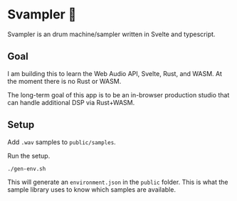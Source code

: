 # Svampler 🥁

Svampler is an drum machine/sampler written in Svelte and typescript.

## Goal

I am building this to learn the Web Audio API, Svelte, Rust, and WASM. At the moment there is no Rust or WASM.

The long-term goal of this app is to be an in-browser production studio that can handle additional DSP via Rust+WASM.

## Setup

Add `.wav` samples to `public/samples`.

Run the setup.
```shell
./gen-env.sh
```

This will generate an `environment.json` in the `public` folder. This is what the sample library uses to know which samples are available.